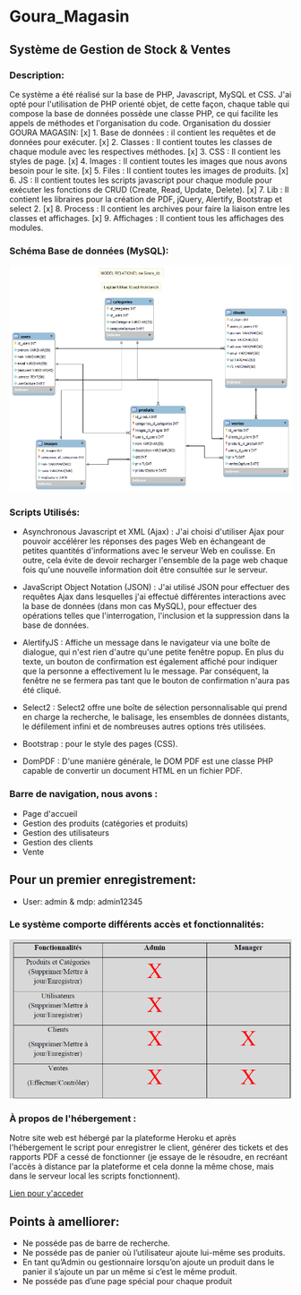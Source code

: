 # Goura_Magasin
## Système de Gestion de Stock & Ventes
### Description:
Ce système a été réalisé sur la base de PHP, Javascript, MySQL et CSS.
J'ai opté pour l'utilisation de PHP orienté objet, de cette façon, chaque table qui compose la base de données possède une classe PHP, ce qui facilite les appels de méthodes et l'organisation du code.
Organisation du dossier GOURA MAGASIN:
[x] 1. Base de données : il contient les requêtes et de données pour exécuter.
[x] 2. Classes : Il contient toutes les classes de chaque module avec les respectives méthodes.
[x] 3. CSS : Il contient les styles de page.
[x] 4. Images : Il contient toutes les images que nous avons besoin pour le site.
[x] 5. Files : Il contient toutes les images de produits.
[x] 6. JS : Il contient toutes les scripts javascript pour chaque module pour exécuter les fonctions de CRUD (Create, Read, Update, Delete).
[x] 7. Lib : Il contient les libraires pour la création de PDF, jQuery, Alertify, Bootstrap et select 2.
[x] 8. Process : Il contient les archives pour faire la liaison entre les classes et affichages.
[x] 9. Affichages : Il contient tous les affichages des modules.

### Schéma Base de données (MySQL):
![Alt_text](Shema_Base_de_Donnee.png)

### Scripts Utilisés:
- Asynchronous Javascript et XML (Ajax) :
J'ai choisi d'utiliser Ajax pour pouvoir accélérer les réponses des pages Web en échangeant de petites quantités d'informations avec le serveur Web en coulisse. En outre, cela évite de devoir recharger l'ensemble de la page web chaque fois qu'une nouvelle information doit être consultée sur le serveur.

- JavaScript Object Notation (JSON) :
J'ai utilisé JSON pour effectuer des requêtes Ajax dans lesquelles j'ai effectué différentes interactions avec la base de données (dans mon cas MySQL), pour effectuer des opérations telles que l'interrogation, l'inclusion et la suppression dans la base de données.

- AlertifyJS :
Affiche un message dans le navigateur via une boîte de dialogue, qui n'est rien d'autre qu'une petite fenêtre popup. En plus du texte, un bouton de confirmation est également affiché pour indiquer que la personne a effectivement lu le message. Par conséquent, la fenêtre ne se fermera pas tant que le bouton de confirmation n'aura pas été cliqué.

- Select2 :
Select2 offre une boîte de sélection personnalisable qui prend en charge la recherche, le balisage, les ensembles de données distants, le défilement infini et de nombreuses autres options très utilisées.

- Bootstrap :
pour le style des pages (CSS).

- DomPDF :
D'une manière générale, le DOM PDF est une classe PHP capable de convertir un document HTML en un fichier PDF.

### Barre de navigation, nous avons :
- Page d'accueil
- Gestion des produits (catégories et produits)
- Gestion des utilisateurs
- Gestion des clients
- Vente

## Pour un premier enregistrement:
- User: admin & mdp: admin12345


### Le système comporte différents accès et fonctionnalités:
![Alt_text](fonc.png)

### À propos de l'hébergement :
Notre site web est hébergé par la plateforme Heroku et après l'hébergement le script pour enregistrer le client, générer des tickets et des rapports PDF a cessé de fonctionner (je essaye de le résoudre, en recréant l'accès à distance par la plateforme et cela donne la même chose, mais dans le serveur local les scripts fonctionnent).

[Lien pour y'acceder](https://goura-magasin-9669892ff581.herokuapp.com)

## Points à amelliorer:
- Ne posséde pas de barre de recherche.
- Ne posséde pas de panier où l’utilisateur ajoute lui-même ses produits.
- En tant qu’Admin ou gestionnaire lorsqu’on ajoute un produit dans le panier il s’ajoute un par un même si c’est le même produit.
- Ne posséde pas d’une page spécial pour chaque produit
